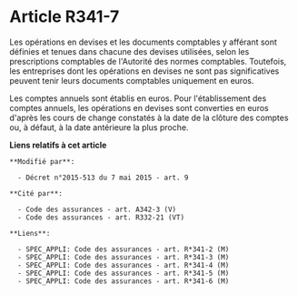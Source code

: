 # Article R341-7

Les opérations en devises et les documents comptables y afférant sont définies et tenues dans chacune des devises utilisées,
selon les prescriptions comptables de l'Autorité des normes comptables. Toutefois, les entreprises dont les opérations en
devises ne sont pas significatives peuvent tenir leurs documents comptables uniquement en euros. 

Les comptes annuels sont établis en euros. Pour l'établissement des comptes annuels, les opérations en devises sont
converties en euros d'après les cours de change constatés à la date de la clôture des comptes ou, à défaut, à la date
antérieure la plus proche.

**Liens relatifs à cet article**

	**Modifié par**:

	  - Décret n°2015-513 du 7 mai 2015 - art. 9

	**Cité par**:

	  - Code des assurances - art. A342-3 (V)
	  - Code des assurances - art. R332-21 (VT)

	**Liens**:

	  - SPEC_APPLI: Code des assurances - art. R*341-2 (M)
	  - SPEC_APPLI: Code des assurances - art. R*341-3 (M)
	  - SPEC_APPLI: Code des assurances - art. R*341-4 (M)
	  - SPEC_APPLI: Code des assurances - art. R*341-5 (M)
	  - SPEC_APPLI: Code des assurances - art. R*341-6 (M)
